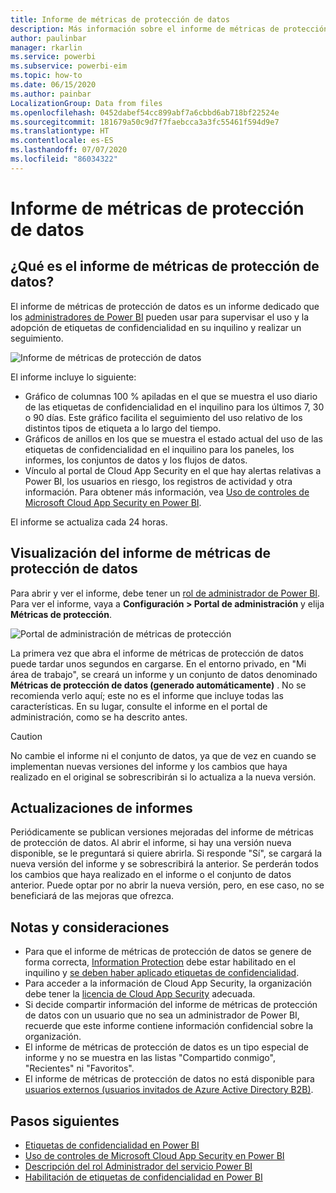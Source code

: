 ```yaml
---
title: Informe de métricas de protección de datos
description: Más información sobre el informe de métricas de protección de datos
author: paulinbar
manager: rkarlin
ms.service: powerbi
ms.subservice: powerbi-eim
ms.topic: how-to
ms.date: 06/15/2020
ms.author: painbar
LocalizationGroup: Data from files
ms.openlocfilehash: 0452dabef54cc899abf7a6cbbd6ab718bf22524e
ms.sourcegitcommit: 181679a50c9d7f7faebcca3a3fc55461f594d9e7
ms.translationtype: HT
ms.contentlocale: es-ES
ms.lasthandoff: 07/07/2020
ms.locfileid: "86034322"
---
```

# <a name="data-protection-metrics-report"></a>Informe de métricas de protección de datos

## <a name="what-is-the-data-protection-metrics-report"></a>¿Qué es el informe de métricas de protección de datos?
El informe de métricas de protección de datos es un informe dedicado que los [administradores de Power BI](../service-admin-role.md) pueden usar para supervisar el uso y la adopción de etiquetas de confidencialidad en su inquilino y realizar un seguimiento.

![Informe de métricas de protección de datos](./media/service-security-data-protection-metrics-report/protection-metrics-seven-days-1.png)
 
El informe incluye lo siguiente:
* Gráfico de columnas 100 % apiladas en el que se muestra el uso diario de las etiquetas de confidencialidad en el inquilino para los últimos 7, 30 o 90 días. Este gráfico facilita el seguimiento del uso relativo de los distintos tipos de etiqueta a lo largo del tiempo.
* Gráficos de anillos en los que se muestra el estado actual del uso de las etiquetas de confidencialidad en el inquilino para los paneles, los informes, los conjuntos de datos y los flujos de datos.
* Vínculo al portal de Cloud App Security en el que hay alertas relativas a Power BI, los usuarios en riesgo, los registros de actividad y otra información. Para obtener más información, vea [Uso de controles de Microsoft Cloud App Security en Power BI](./service-security-using-microsoft-cloud-app-security-controls.md).

El informe se actualiza cada 24 horas.

## <a name="viewing-the-data-protection-metrics-report"></a>Visualización del informe de métricas de protección de datos

Para abrir y ver el informe, debe tener un [rol de administrador de Power BI](../service-admin-role.md).
Para ver el informe, vaya a **Configuración > Portal de administración** y elija **Métricas de protección**.

![Portal de administración de métricas de protección](./media/service-security-data-protection-metrics-report/protection-metrics-admin-portal.png)
 
 
La primera vez que abra el informe de métricas de protección de datos puede tardar unos segundos en cargarse. En el entorno privado, en "Mi área de trabajo", se creará un informe y un conjunto de datos denominado **Métricas de protección de datos (generado automáticamente)** . No se recomienda verlo aquí; este no es el informe que incluye todas las características. En su lugar, consulte el informe en el portal de administración, como se ha descrito antes.

> [!CAUTION]
> No cambie el informe ni el conjunto de datos, ya que de vez en cuando se implementan nuevas versiones del informe y los cambios que haya realizado en el original se sobrescribirán si lo actualiza a la nueva versión.

## <a name="report-updates"></a>Actualizaciones de informes

Periódicamente se publican versiones mejoradas del informe de métricas de protección de datos. Al abrir el informe, si hay una versión nueva disponible, se le preguntará si quiere abrirla. Si responde "Sí", se cargará la nueva versión del informe y se sobrescribirá la anterior. Se perderán todos los cambios que haya realizado en el informe o el conjunto de datos anterior. Puede optar por no abrir la nueva versión, pero, en ese caso, no se beneficiará de las mejoras que ofrezca. 
## <a name="notes-and-considerations"></a>Notas y consideraciones
* Para que el informe de métricas de protección de datos se genere de forma correcta, [Information Protection](./service-security-enable-data-sensitivity-labels.md) debe estar habilitado en el inquilino y [se deben haber aplicado etiquetas de confidencialidad](./service-security-apply-data-sensitivity-labels.md). 
* Para acceder a la información de Cloud App Security, la organización debe tener la [licencia de Cloud App Security](https://docs.microsoft.com/power-bi/admin/service-security-using-microsoft-cloud-app-security-controls#microsoft-cloud-app-security-licensing) adecuada.
* Si decide compartir información del informe de métricas de protección de datos con un usuario que no sea un administrador de Power BI, recuerde que este informe contiene información confidencial sobre la organización.
* El informe de métricas de protección de datos es un tipo especial de informe y no se muestra en las listas "Compartido conmigo", "Recientes" ni "Favoritos".
* El informe de métricas de protección de datos no está disponible para [usuarios externos (usuarios invitados de Azure Active Directory B2B)](../service-admin-azure-ad-b2b.md).
## <a name="next-steps"></a>Pasos siguientes
* [Etiquetas de confidencialidad en Power BI](./service-security-sensitivity-label-overview.md)
* [Uso de controles de Microsoft Cloud App Security en Power BI](service-security-using-microsoft-cloud-app-security-controls.md)
* [Descripción del rol Administrador del servicio Power BI](service-admin-role.md)
* [Habilitación de etiquetas de confidencialidad en Power BI](service-security-enable-data-sensitivity-labels.md)